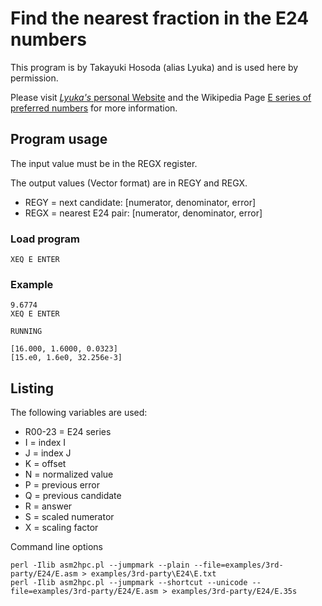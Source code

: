 # Find the nearest fraction in the E24 numbers

This program is by Takayuki Hosoda (alias Lyuka) and is used here by permission.

Please visit [_Lyuka's_ personal Website](http://www.finetune.co.jp/~lyuka/technote/e24/e24-35s.html)
and the Wikipedia Page [E series of preferred numbers](https://en.wikipedia.org/wiki/E_series_of_preferred_numbers#Overview)
for more information.

## Program usage

The input value must be in the REGX register.

The output values (Vector format) are in REGY and REGX.

- REGY = next candidate: [numerator, denominator, error]
- REGX = nearest E24 pair: [numerator, denominator, error]

### Load program 

```
XEQ E ENTER
```

### Example

```
9.6774
XEQ E ENTER
```
```
RUNNING
```
```
[16.000, 1.6000, 0.0323]
[15.e0, 1.6e0, 32.256e-3]
```

## Listing

The following variables are used:

- R00-23 = E24 series
- I = index I
- J = index J
- K = offset
- N = normalized value
- P = previous error
- Q = previous candidate
- R = answer
- S = scaled numerator
- X = scaling factor

Command line options

```
perl -Ilib asm2hpc.pl --jumpmark --plain --file=examples/3rd-party/E24/E.asm > examples/3rd-party\E24\E.txt
perl -Ilib asm2hpc.pl --jumpmark --shortcut --unicode --file=examples/3rd-party/E24/E.asm > examples/3rd-party/E24/E.35s
```
